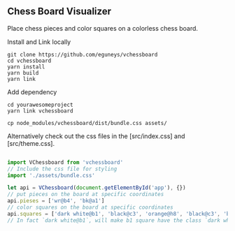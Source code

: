 ## Chess Board Visualizer

Place chess pieces and color squares on a colorless chess board.

Install and Link locally
```
git clone https://github.com/eguneys/vchessboard
cd vchessboard
yarn install
yarn build
yarn link
```

Add dependency
```
cd yourawesomeproject
yarn link vchessboard

cp node_modules/vchessboard/dist/bundle.css assets/
```

Alternatively check out the css files in the [src/index.css] and [src/theme.css].

```js

import VChessboard from 'vchessboard'
// Include the css file for styling
import './assets/bundle.css'

let api = VChessboard(document.getElementById('app'), {})
// put pieces on the board at specific coordinates
api.pieses = ['wr@b4', 'bk@a1']
// color squares on the board at specific coordinates
api.squares = ['dark white@b1', 'black@c3', 'orange@h8', 'black@c3', 'black@c3', 'black@c3', 'orange@c3', 'orange@h8']
// In fact `dark white@b1`, will make b1 square have the class `dark white`.
```
